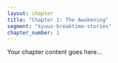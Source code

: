 ```yaml
---
layout: chapter
title: "Chapter 1: The Awakening"
segment: "kyuus-breaktime-stories"
chapter_number: 1
---
```

Your chapter content goes here...
